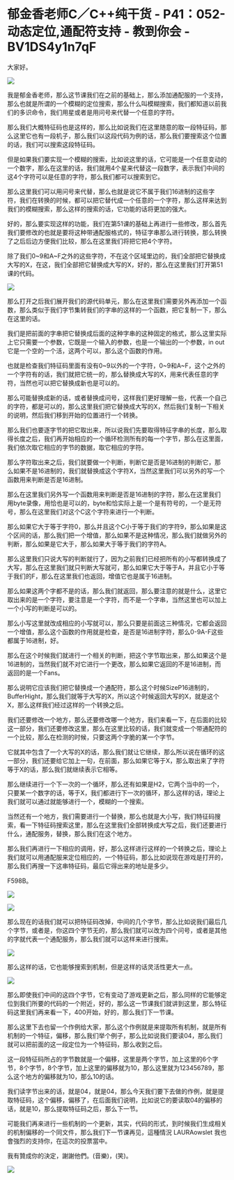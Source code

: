 # 郁金香老师C／C++纯干货 - P41：052-动态定位,通配符支持 - 教到你会 - BV1DS4y1n7qF

大家好。

![](img/30e9f698e095ebb56e116d01014d8038_1.png)

我是郁金香老师，那么这节课我们在之前的基础上，那么添加通配服的一个支持，那么也就是所谓的一个模糊的定位搜索，那么什么叫模糊搜索，我们都知道以前我们的多识命令，我们用星或者是用问号来代替一个任意的字符。

那么我们大概特征码也是这样的，那么比如说我们在这里随意的取一段特征码，那么这里它也有一段机子，那么我们以这段代码为例的话，那么我们要搜索这个位置的话，我们可以搜索这段特征码。

但是如果我们要实现一个模糊的搜索，比如说这里的话，它可能是一个任意变动的一个数字，那么在这里的话，我们就用4个星来代替这一段数字，表示我们中间的这4个字符可以是任意的字符，那么我们都可以搜索到它。

那么这里我们可以用问号来代替，那么也就是说它不属于我们16进制的这些字符，我们在转换的时候，都可以把它替代成一个任意的一个字符，那么这样来达到我们的模糊搜索，那么这样的搜索的话，它功能的话将更加的强大。

好的，那么要实现这样的功能，我们在第51课的基础上再进行一些修改，那么首先我们要修改的也就是要将这种带通配服格式的，特征字串那么进行转换，那么转换了之后后边方便我们比较，那么在这里我们将把它把4个字符。

除了我们0~9和A~F之外的这些字符，不在这个区域里边的，我们全部把它替换成大写的X，在这，我们全部把它替换成大写的X，好的，那么在这里我们打开第51课的代码。



![](img/30e9f698e095ebb56e116d01014d8038_3.png)

那么打开之后我们展开我们的源代码单元，那么在这里我们需要另外再添加一个函数，那么类似于我们字节集转我们的字串的这样的一个函数，把它复制一下，那么在这里的话。

我们是把前面的字串把它替换成后面的这种字串的这种固定的格式，那么这里实际上它只需要一个参数，它既是一个输入的参数，也是一个输出的一个参数，in out它是一个空的一个活，这两个可以，那么这个函数的作用。

也就是检查我们特征码里面有没有0~9以外的一个字符，0~9和A~F，这个之外的一个字符有的话，我们就把它统一的，那么替换成大写的X，用来代表任意的字符，当然也可以把它替换成新也是可以的。

那么可能替换成新的话，或者替换成问号，这样我们更好理解一些，代表一个自己的字符，都是可以的，那么这里我们把它替换成大写的X，然后我们复制一下相关的说明，然后我们移到开始的位置进行一个转换。

那么我们也要逐字节的把它取出来，所以说我们先要取得特征字串的长度，那么取得长度之后，我们再开始相应的一个循环检测所有的每一个字节，那么在这里面，我们依次取它相应的字节的数据，取它相应的字符。

那么字符取出来之后，我们就要做一个判断，判断它是否是16进制的判断它，那么如果不是16进制的，我们就替换成这个字符X，当然这里我们可以另外的写一个函数用来判断是否是16进制。

那么在这里我们另外写一个函数用来判断是否是16进制的字符，那么在这里我们用byte录像，用恰也是可以的，byte和恰实际上是一个是有符号的，一个是无符号，那么在这里我们对这个C这个字符来进行一个判断。

那么如果它大于等于字符0，那么并且这个C小于等于我们的字符9，那么如果是这个区间的话，那么我们把一个增值，那么如果不是这种情况，那么我们就做另外的判断，那么如果是它大于，那么如果大于等于我们的字符A。

那么这里我们只说大写的判断就行了，因为之前我们已经把所有的小写都转换成了大写，那么在这里我们就只判断大写就可，那么如果它大于等于A，并且它小于等于我们的F，那么在这里我们也返回，增值它也是属于16进制。

那么如果这两个字都不是的话，那么我们就返回，那么要注意的就是什么，这里它取出来的是一个字符，要注意是一个字符，而不是一个字串，当然这里也可以加上一个小写的判断是可以的。

那么小写这里就改成相应的小写就可以，那么只要是前面这三种情况，它都会返回一个增值，那么这个函数的作用就是检查，是否是16进制字符，那么0-9A-F这些都属于16进制，好。

那么在这个时候我们就进行一个相关的判断，把这个字节取出来，那么如果这个是16进制的，当然我们就不对它进行一个更改，那么如果它返回的不是16进制，而返回的是一个Fans。

那么说明它应该我们把它替换成一个通配符，那么这个时候SizeP16进制的，BufferHight，那么我们就等于大写的X，所以这个时候返回大写的X，就是这个X，那么这样我们经过这样的一个转换之后。

我们还要修改一个地方，那么还要修改哪一个地方，我们来看一下，在后面的比较这一部分，我们还要修改这里，那么在这里比较的话，我们就变成一个带通配符的一个比较，那么在检测的时候，只要这两个字脆的某一个字节。

它就其中包含了一个大写的X的话，那么我们就让它继续，那么所以说在循环的这一部分，我们还要给它加上一句，在前面，那么如果它等于X，那么取出来了字符等于X的话，那么我们就继续表示它相等。

那么继续进行一个下一次的一个循环，那么还有如果是H2，它两个当中的一个，只要某一个数字的话，等于X，我们都进行下一次的循环，那么这样的话，理论上我们就可以通过就能够进行一个，模糊的一个搜索。

当然还有一个地方，我们需要进行一个替换，那么也就是大小写，我们特征码搜索，看一下特征码搜索这里，那么在这里我们全部转换成大写之后，我们还要进行什么，通配服务，替换，那么我们在这个地方。

那么我们再进行一下相应的调用，好，那么这样进行这样的一个转换之后，理论上我们就可以用通配服来定位相应的，一个特征码，那么比如说现在游戏是打开的，那么我们再搜一下这串特征码，最后它得出来的地址是多少。

F598B。

![](img/30e9f698e095ebb56e116d01014d8038_5.png)

![](img/30e9f698e095ebb56e116d01014d8038_6.png)

那么现在的话我们就可以把特征码改掉，中间的几个字节，那么比如说我们最后几个字节，或者是，你这四个字节无的，那么我们就可以改为四个问号，或者是其他的字就代表一个通配服务，那么我们就可以这样来进行搜索。



![](img/30e9f698e095ebb56e116d01014d8038_8.png)

那么这样的话，它也能够搜索到机制，但是这样的话灵活性更大一点。

![](img/30e9f698e095ebb56e116d01014d8038_10.png)

那么即使我们中间的这四个字节，它有变动了游戏更新之后，那么同样的它能够定位到我们所要的代码的一个附近，好的，那么这一节课我们就讲到这里，那么特征码这里我们再来看一下，400开始，好的，那么我们下一节课。

那么这里下去也留一个作例给大家，那么这个作例就是来提取所有机制，就是所有机制的一个特征，偏移，那么我们举个例子，那么比如说我们要读04，那么我们就可以把前面的这一段定位为一个特征码，那么收到之后。

这一段特征码所占的字节数就是一个偏移，这里是两个字节，加上这里的6个字节，8个字节，8个字节，加上这里的偏移就为10，那么这里就为123456789，那么这个地方的偏移就为10，那么10的话。

我们读字节出来的话，就是04，就是04，那么今天我们要下去做的作例，就是提取特征码，这个偏移，偏移了，在后面我们说明，比如说它的要读取04的偏移的话，就是10，那么提取特征码之后，那么下一节。

可能我们再来进行一些机制的一个更新，其实，代码的形式，到时候我们生成相关的机制偏移的一个同文件，那么我们下一节课再见，這種情況 LAURAowslet 我也會強烈的支持你，在這次的投票當中。

我有贊成你的決定，謝謝他們。(音樂)，(笑)。

![](img/30e9f698e095ebb56e116d01014d8038_12.png)
